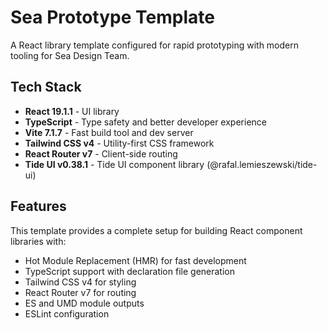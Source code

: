 # Sea Prototype Template

A React library template configured for rapid prototyping with modern tooling for Sea Design Team.

## Tech Stack

- **React 19.1.1** - UI library
- **TypeScript** - Type safety and better developer experience
- **Vite 7.1.7** - Fast build tool and dev server
- **Tailwind CSS v4** - Utility-first CSS framework
- **React Router v7** - Client-side routing
- **Tide UI v0.38.1** - Tide UI component library (@rafal.lemieszewski/tide-ui)

## Features

This template provides a complete setup for building React component libraries with:

- Hot Module Replacement (HMR) for fast development
- TypeScript support with declaration file generation
- Tailwind CSS v4 for styling
- React Router v7 for routing
- ES and UMD module outputs
- ESLint configuration
